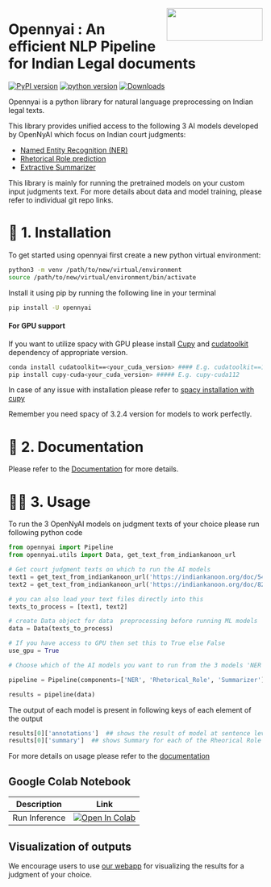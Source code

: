 <a href="https://github.com/OpenNyAI/Opennyai"><img src="https://github.com/OpenNyAI/Opennyai/raw/master/asset/final-logo-01.jpeg" width="190" height="65" align="right" /></a>

# Opennyai : An efficient NLP Pipeline for Indian Legal documents

[![PyPI version](https://badge.fury.io/py/opennyai.svg)](https://pypi.org/project/opennyai/)
[![python version](https://img.shields.io/badge/Python-%3E=3.7-blue)](https://github.com/OpenNyAI/Opennyai)
[![Downloads](https://pepy.tech/badge/opennyai)](https://github.com/OpenNyAI/Opennyai)

Opennyai is a python library for natural language preprocessing on Indian legal texts.

This library provides unified access to the following 3 AI models developed by OpenNyAI which focus on Indian court
judgments:

* [Named Entity Recognition (NER)](https://github.com/Legal-NLP-EkStep/legal_NER)
* [Rhetorical Role prediction](https://github.com/Legal-NLP-EkStep/rhetorical-role-baseline)
* [Extractive Summarizer](https://github.com/Legal-NLP-EkStep/judgment_extractive_summarizer)

This library is mainly for running the pretrained models on your custom input judgments text. For more details about
data and model training, please refer to individual git repo links.

# 🔧 1. Installation

To get started using opennyai first create a new python virtual environment:

```bash
python3 -m venv /path/to/new/virtual/environment
source /path/to/new/virtual/environment/bin/activate
```

Install it using pip by running the following line in your terminal

```bash
pip install -U opennyai
```

#### For GPU support

If you want to utilize spacy with GPU please install [Cupy](https://anaconda.org/conda-forge/cupy) and
[cudatoolkit](https://anaconda.org/anaconda/cudatoolkit) dependency of appropriate version.

```bash
conda install cudatoolkit==<your_cuda_version> #### E.g. cudatoolkit==11.2
pip install cupy-cuda<your_cuda_version> ##### E.g. cupy-cuda112
```

In case of any issue with installation please refer to [spacy installation with cupy](https://spacy.io/usage)

Remember you need spacy of 3.2.4 version for models to work perfectly.

# 📖 2. Documentation

Please refer to the [Documentation](https://opennyai.readthedocs.io/en/latest/index.html#) for more details.

# 👩‍💻 3. Usage

To run the 3 OpenNyAI models on judgment texts of your choice please run following python code

```python
from opennyai import Pipeline
from opennyai.utils import Data, get_text_from_indiankanoon_url

# Get court judgment texts on which to run the AI models
text1 = get_text_from_indiankanoon_url('https://indiankanoon.org/doc/542273/')
text2 = get_text_from_indiankanoon_url('https://indiankanoon.org/doc/82089984/')

# you can also load your text files directly into this
texts_to_process = [text1, text2]

# create Data object for data  preprocessing before running ML models
data = Data(texts_to_process)

# If you have access to GPU then set this to True else False
use_gpu = True

# Choose which of the AI models you want to run from the 3 models 'NER', 'Rhetorical_Role','Summarizer'. E.g. If just Named Entity is of interest then just select 'NER'

pipeline = Pipeline(components=['NER', 'Rhetorical_Role', 'Summarizer'], use_gpu=use_gpu, verbose=True)

results = pipeline(data)
```

The output of each model is present in following keys of each element of the output

```python
results[0]['annotations']  ## shows the result of model at sentence level, each entry will have entities, rhetorical role, and other details
results[0]['summary']  ## shows Summary for each of the Rheorical Role for first judgment text 
```

For more details on usage please refer to the [documentation](https://opennyai.readthedocs.io/en/latest/index.html#)

Google Colab Notebook
----------------------

| Description               | Link  |
|---------------------------|-------|
| Run Inference          | [![Open In Colab](https://colab.research.google.com/assets/colab-badge.svg)](https://colab.research.google.com/drive/1rNA6XVyD-GCTd0YtosjiKON_p9bGuVwz) |

Visualization of outputs
-----------------------
We encourage users to use [our webapp](https://summarizer-fer6v2lowq-uc.a.run.app/) for visualizing the results for a
judgment of your choice.
